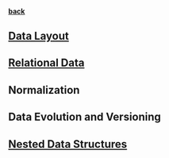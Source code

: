#### [back](../Redis_Main.md)

## [Data Layout](data_layout.md)

## [Relational Data](relational_data.md)

## Normalization 

## Data Evolution and Versioning

## [Nested Data Structures](nested_structures.md)